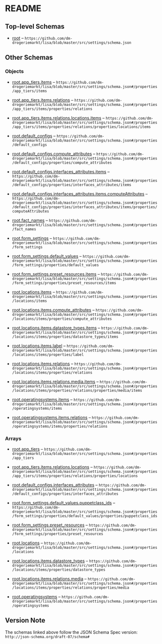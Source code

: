 # README

## Top-level Schemas

*   [root](./settings.md) – `https://github.com/dm-drogeriemarkt/lisa/blob/master/src/settings/schema.json`

## Other Schemas

### Objects

*   [root.app_tiers.items](./settings-properties-rootapp_tiers-rootapp_tiersitems.md) – `https://github.com/dm-drogeriemarkt/lisa/blob/master/src/settings/schema.json#/properties/app_tiers/items`

*   [root.app_tiers.items.relations](./settings-properties-rootapp_tiers-rootapp_tiersitems-properties-rootapp_tiersitemsrelations.md) – `https://github.com/dm-drogeriemarkt/lisa/blob/master/src/settings/schema.json#/properties/app_tiers/items/properties/relations`

*   [root.app_tiers.items.relations.locations.items](./settings-properties-rootapp_tiers-rootapp_tiersitems-properties-rootapp_tiersitemsrelations-properties-rootapp_tiersitemsrelationslocations-rootapp_tiersitemsrelationslocationsitems.md) – `https://github.com/dm-drogeriemarkt/lisa/blob/master/src/settings/schema.json#/properties/app_tiers/items/properties/relations/properties/locations/items`

*   [root.default_configs](./settings-properties-rootdefault_configs.md) – `https://github.com/dm-drogeriemarkt/lisa/blob/master/src/settings/schema.json#/properties/default_configs`

*   [root.default_configs.compute_attributes](./settings-properties-rootdefault_configs-properties-rootdefault_configscompute_attributes.md) – `https://github.com/dm-drogeriemarkt/lisa/blob/master/src/settings/schema.json#/properties/default_configs/properties/compute_attributes`

*   [root.default_configs.interfaces_attributes.items](./settings-properties-rootdefault_configs-properties-rootdefault_configsinterfaces_attributes-rootdefault_configsinterfaces_attributesitems.md) – `https://github.com/dm-drogeriemarkt/lisa/blob/master/src/settings/schema.json#/properties/default_configs/properties/interfaces_attributes/items`

*   [root.default_configs.interfaces_attributes.items.computeAttributes](./settings-properties-rootdefault_configs-properties-rootdefault_configsinterfaces_attributes-rootdefault_configsinterfaces_attributesitems-properties-rootdefault_configsinterfaces_attributesitemscomputeattributes.md) – `https://github.com/dm-drogeriemarkt/lisa/blob/master/src/settings/schema.json#/properties/default_configs/properties/interfaces_attributes/items/properties/computeAttributes`

*   [root.fact_names](./settings-properties-rootfact_names.md) – `https://github.com/dm-drogeriemarkt/lisa/blob/master/src/settings/schema.json#/properties/fact_names`

*   [root.form_settings](./settings-properties-rootform_settings.md) – `https://github.com/dm-drogeriemarkt/lisa/blob/master/src/settings/schema.json#/properties/form_settings`

*   [root.form_settings.default_values](./settings-properties-rootform_settings-properties-rootform_settingsdefault_values.md) – `https://github.com/dm-drogeriemarkt/lisa/blob/master/src/settings/schema.json#/properties/form_settings/properties/default_values`

*   [root.form_settings.preset_resources.items](./settings-properties-rootform_settings-properties-rootform_settingspreset_resources-rootform_settingspreset_resourcesitems.md) – `https://github.com/dm-drogeriemarkt/lisa/blob/master/src/settings/schema.json#/properties/form_settings/properties/preset_resources/items`

*   [root.locations.items](./settings-properties-rootlocations-rootlocationsitems.md) – `https://github.com/dm-drogeriemarkt/lisa/blob/master/src/settings/schema.json#/properties/locations/items`

*   [root.locations.items.compute_attributes](./settings-properties-rootlocations-rootlocationsitems-properties-rootlocationsitemscompute_attributes.md) – `https://github.com/dm-drogeriemarkt/lisa/blob/master/src/settings/schema.json#/properties/locations/items/properties/compute_attributes`

*   [root.locations.items.datastore_types.items](./settings-properties-rootlocations-rootlocationsitems-properties-rootlocationsitemsdatastore_types-rootlocationsitemsdatastore_typesitems.md) – `https://github.com/dm-drogeriemarkt/lisa/blob/master/src/settings/schema.json#/properties/locations/items/properties/datastore_types/items`

*   [root.locations.items.label](./settings-properties-rootlocations-rootlocationsitems-properties-rootlocationsitemslabel.md "These values will be visible on the host creation form") – `https://github.com/dm-drogeriemarkt/lisa/blob/master/src/settings/schema.json#/properties/locations/items/properties/label`

*   [root.locations.items.relations](./settings-properties-rootlocations-rootlocationsitems-properties-rootlocationsitemsrelations.md) – `https://github.com/dm-drogeriemarkt/lisa/blob/master/src/settings/schema.json#/properties/locations/items/properties/relations`

*   [root.locations.items.relations.media.items](./settings-properties-rootlocations-rootlocationsitems-properties-rootlocationsitemsrelations-properties-rootlocationsitemsrelationsmedia-rootlocationsitemsrelationsmediaitems.md) – `https://github.com/dm-drogeriemarkt/lisa/blob/master/src/settings/schema.json#/properties/locations/items/properties/relations/properties/media/items`

*   [root.operatingsystems.items](./settings-properties-rootoperatingsystems-rootoperatingsystemsitems.md) – `https://github.com/dm-drogeriemarkt/lisa/blob/master/src/settings/schema.json#/properties/operatingsystems/items`

*   [root.operatingsystems.items.relations](./settings-properties-rootoperatingsystems-rootoperatingsystemsitems-properties-rootoperatingsystemsitemsrelations.md) – `https://github.com/dm-drogeriemarkt/lisa/blob/master/src/settings/schema.json#/properties/operatingsystems/items/properties/relations`

### Arrays

*   [root.app_tiers](./settings-properties-rootapp_tiers.md) – `https://github.com/dm-drogeriemarkt/lisa/blob/master/src/settings/schema.json#/properties/app_tiers`

*   [root.app_tiers.items.relations.locations](./settings-properties-rootapp_tiers-rootapp_tiersitems-properties-rootapp_tiersitemsrelations-properties-rootapp_tiersitemsrelationslocations.md) – `https://github.com/dm-drogeriemarkt/lisa/blob/master/src/settings/schema.json#/properties/app_tiers/items/properties/relations/properties/locations`

*   [root.default_configs.interfaces_attributes](./settings-properties-rootdefault_configs-properties-rootdefault_configsinterfaces_attributes.md) – `https://github.com/dm-drogeriemarkt/lisa/blob/master/src/settings/schema.json#/properties/default_configs/properties/interfaces_attributes`

*   [root.form_settings.default_values.puppetclass_ids](./settings-properties-rootform_settings-properties-rootform_settingsdefault_values-properties-rootform_settingsdefault_valuespuppetclass_ids.md "Puppetclass global ids from Foreman") – `https://github.com/dm-drogeriemarkt/lisa/blob/master/src/settings/schema.json#/properties/form_settings/properties/default_values/properties/puppetclass_ids`

*   [root.form_settings.preset_resources](./settings-properties-rootform_settings-properties-rootform_settingspreset_resources.md "A set of attributes that can be assigned to a host with one click on a form element") – `https://github.com/dm-drogeriemarkt/lisa/blob/master/src/settings/schema.json#/properties/form_settings/properties/preset_resources`

*   [root.locations](./settings-properties-rootlocations.md) – `https://github.com/dm-drogeriemarkt/lisa/blob/master/src/settings/schema.json#/properties/locations`

*   [root.locations.items.datastore_types](./settings-properties-rootlocations-rootlocationsitems-properties-rootlocationsitemsdatastore_types.md) – `https://github.com/dm-drogeriemarkt/lisa/blob/master/src/settings/schema.json#/properties/locations/items/properties/datastore_types`

*   [root.locations.items.relations.media](./settings-properties-rootlocations-rootlocationsitems-properties-rootlocationsitemsrelations-properties-rootlocationsitemsrelationsmedia.md) – `https://github.com/dm-drogeriemarkt/lisa/blob/master/src/settings/schema.json#/properties/locations/items/properties/relations/properties/media`

*   [root.operatingsystems](./settings-properties-rootoperatingsystems.md) – `https://github.com/dm-drogeriemarkt/lisa/blob/master/src/settings/schema.json#/properties/operatingsystems`

## Version Note

The schemas linked above follow the JSON Schema Spec version: `http://json-schema.org/draft-07/schema#`

